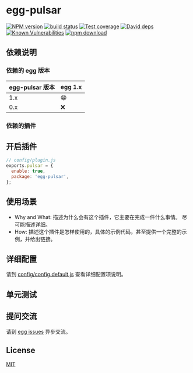 # egg-pulsar

[![NPM version][npm-image]][npm-url]
[![build status][travis-image]][travis-url]
[![Test coverage][codecov-image]][codecov-url]
[![David deps][david-image]][david-url]
[![Known Vulnerabilities][snyk-image]][snyk-url]
[![npm download][download-image]][download-url]

[npm-image]: https://img.shields.io/npm/v/egg-pulsar.svg?style=flat-square
[npm-url]: https://npmjs.org/package/egg-pulsar
[travis-image]: https://img.shields.io/travis/eggjs/egg-pulsar.svg?style=flat-square
[travis-url]: https://travis-ci.org/eggjs/egg-pulsar
[codecov-image]: https://img.shields.io/codecov/c/github/eggjs/egg-pulsar.svg?style=flat-square
[codecov-url]: https://codecov.io/github/eggjs/egg-pulsar?branch=master
[david-image]: https://img.shields.io/david/eggjs/egg-pulsar.svg?style=flat-square
[david-url]: https://david-dm.org/eggjs/egg-pulsar
[snyk-image]: https://snyk.io/test/npm/egg-pulsar/badge.svg?style=flat-square
[snyk-url]: https://snyk.io/test/npm/egg-pulsar
[download-image]: https://img.shields.io/npm/dm/egg-pulsar.svg?style=flat-square
[download-url]: https://npmjs.org/package/egg-pulsar

<!--
Description here.
-->

## 依赖说明

### 依赖的 egg 版本

egg-pulsar 版本 | egg 1.x
--- | ---
1.x | 😁
0.x | ❌

### 依赖的插件
<!--

如果有依赖其它插件，请在这里特别说明。如

- security
- multipart

-->

## 开启插件

```js
// config/plugin.js
exports.pulsar = {
  enable: true,
  package: 'egg-pulsar',
};
```

## 使用场景

- Why and What: 描述为什么会有这个插件，它主要在完成一件什么事情。
尽可能描述详细。
- How: 描述这个插件是怎样使用的，具体的示例代码，甚至提供一个完整的示例，并给出链接。

## 详细配置

请到 [config/config.default.js](config/config.default.js) 查看详细配置项说明。

## 单元测试

<!-- 描述如何在单元测试中使用此插件，例如 schedule 如何触发。无则省略。-->

## 提问交流

请到 [egg issues](https://github.com/eggjs/egg/issues) 异步交流。

## License

[MIT](LICENSE)

